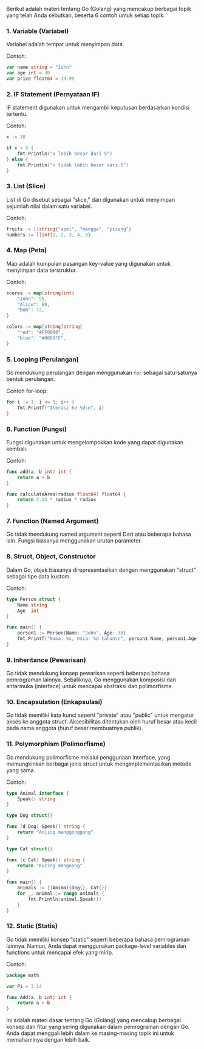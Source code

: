 Berikut adalah materi tentang Go (Golang) yang mencakup berbagai topik yang telah Anda sebutkan, beserta 6 contoh untuk setiap topik:

### 1. Variable (Variabel)
Variabel adalah tempat untuk menyimpan data.

Contoh:
```go
var name string = "John"
var age int = 30
var price float64 = 19.99
```

### 2. IF Statement (Pernyataan IF)
IF statement digunakan untuk mengambil keputusan berdasarkan kondisi tertentu.

Contoh:
```go
x := 10

if x > 5 {
    fmt.Println("x lebih besar dari 5")
} else {
    fmt.Println("x tidak lebih besar dari 5")
}
```

### 3. List (Slice)
List di Go disebut sebagai "slice," dan digunakan untuk menyimpan sejumlah nilai dalam satu variabel.

Contoh:
```go
fruits := []string{"apel", "mangga", "pisang"}
numbers := []int{1, 2, 3, 4, 5}
```

### 4. Map (Peta)
Map adalah kumpulan pasangan key-value yang digunakan untuk menyimpan data terstruktur.

Contoh:
```go
scores := map[string]int{
    "John": 95,
    "Alice": 88,
    "Bob": 72,
}

colors := map[string]string{
    "red": "#FF0000",
    "blue": "#0000FF",
}
```

### 5. Looping (Perulangan)
Go mendukung perulangan dengan menggunakan `for` sebagai satu-satunya bentuk perulangan.

Contoh for-loop:
```go
for i := 1; i <= 5; i++ {
    fmt.Printf("Iterasi ke-%d\n", i)
}
```

### 6. Function (Fungsi)
Fungsi digunakan untuk mengelompokkan kode yang dapat digunakan kembali.

Contoh:
```go
func add(a, b int) int {
    return a + b
}

func calculateArea(radius float64) float64 {
    return 3.14 * radius * radius
}
```

### 7. Function (Named Argument)
Go tidak mendukung named argument seperti Dart atau beberapa bahasa lain. Fungsi biasanya menggunakan urutan parameter.

### 8. Struct, Object, Constructor
Dalam Go, objek biasanya direpresentasikan dengan menggunakan "struct" sebagai tipe data kustom.

Contoh:
```go
type Person struct {
    Name string
    Age  int
}

func main() {
    person1 := Person{Name: "John", Age: 30}
    fmt.Printf("Nama: %s, Usia: %d tahun\n", person1.Name, person1.Age)
}
```

### 9. Inheritance (Pewarisan)
Go tidak mendukung konsep pewarisan seperti beberapa bahasa pemrograman lainnya. Sebaliknya, Go menggunakan komposisi dan antarmuka (interface) untuk mencapai abstraksi dan polimorfisme.

### 10. Encapsulation (Enkapsulasi)
Go tidak memiliki kata kunci seperti "private" atau "public" untuk mengatur akses ke anggota struct. Aksesibilitas ditentukan oleh huruf besar atau kecil pada nama anggota (huruf besar membuatnya publik).

### 11. Polymorphism (Polimorfisme)
Go mendukung polimorfisme melalui penggunaan interface, yang memungkinkan berbagai jenis struct untuk mengimplementasikan metode yang sama.

Contoh:
```go
type Animal interface {
    Speak() string
}

type Dog struct{}

func (d Dog) Speak() string {
    return "Anjing menggonggong"
}

type Cat struct{}

func (c Cat) Speak() string {
    return "Kucing mengeong"
}

func main() {
    animals := []Animal{Dog{}, Cat{}}
    for _, animal := range animals {
        fmt.Println(animal.Speak())
    }
}
```

### 12. Static (Statis)
Go tidak memiliki konsep "static" seperti beberapa bahasa pemrograman lainnya. Namun, Anda dapat menggunakan package-level variables dan functions untuk mencapai efek yang mirip.

Contoh:
```go
package math

var Pi = 3.14

func Add(a, b int) int {
    return a + b
}
```

Ini adalah materi dasar tentang Go (Golang) yang mencakup berbagai konsep dan fitur yang sering digunakan dalam pemrograman dengan Go. Anda dapat menggali lebih dalam ke masing-masing topik ini untuk memahaminya dengan lebih baik.